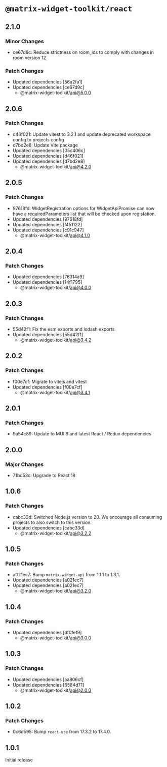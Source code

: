 # `@matrix-widget-toolkit/react`

## 2.1.0

### Minor Changes

- ce67d9c: Reduce strictness on room_ids to comply with changes in room version 12

### Patch Changes

- Updated dependencies [56a2fa1]
- Updated dependencies [ce67d9c]
  - @matrix-widget-toolkit/api@5.0.0

## 2.0.6

### Patch Changes

- d46f021: Update vitest to 3.2.1 and update deprecated workspace config to projects config
- d7bd2e8: Update Vite package
- Updated dependencies [05c406c]
- Updated dependencies [d46f021]
- Updated dependencies [d7bd2e8]
  - @matrix-widget-toolkit/api@4.2.0

## 2.0.5

### Patch Changes

- 97618fd: WidgetRegistration options for WidgetApiPromise can now have a requiredParameters list that will be checked upon registation.
- Updated dependencies [97618fd]
- Updated dependencies [f451122]
- Updated dependencies [c91c947]
  - @matrix-widget-toolkit/api@4.1.0

## 2.0.4

### Patch Changes

- Updated dependencies [76314a9]
- Updated dependencies [14f1795]
  - @matrix-widget-toolkit/api@4.0.0

## 2.0.3

### Patch Changes

- 55d42f1: Fix the esm exports and lodash exports
- Updated dependencies [55d42f1]
  - @matrix-widget-toolkit/api@3.4.2

## 2.0.2

### Patch Changes

- f00e7cf: Migrate to vitejs and vitest
- Updated dependencies [f00e7cf]
  - @matrix-widget-toolkit/api@3.4.1

## 2.0.1

### Patch Changes

- 9a54c89: Update to MUI 6 and latest React / Redux dependencies

## 2.0.0

### Major Changes

- 71bd53c: Upgrade to React 18

## 1.0.6

### Patch Changes

- cabc33d: Switched Node.js version to 20. We encourage all consuming projects to also switch to this version.
- Updated dependencies [cabc33d]
  - @matrix-widget-toolkit/api@3.2.2

## 1.0.5

### Patch Changes

- a021ec7: Bump `matrix-widget-api` from 1.1.1 to 1.3.1.
- Updated dependencies [a021ec7]
- Updated dependencies [a021ec7]
  - @matrix-widget-toolkit/api@3.2.0

## 1.0.4

### Patch Changes

- Updated dependencies [df0fef9]
  - @matrix-widget-toolkit/api@3.0.0

## 1.0.3

### Patch Changes

- Updated dependencies [aa806cf]
- Updated dependencies [6584d71]
  - @matrix-widget-toolkit/api@2.0.0

## 1.0.2

### Patch Changes

- 0c6d595: Bump `react-use` from 17.3.2 to 17.4.0.

## 1.0.1

Initial release
